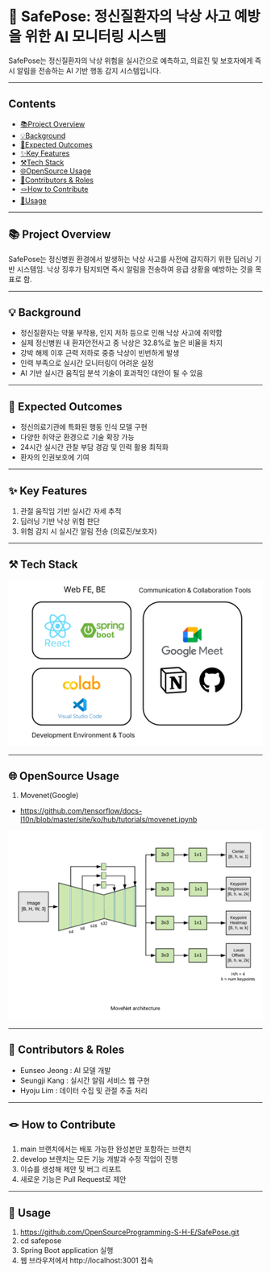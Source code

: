 # 📸 SafePose: 정신질환자의 낙상 사고 예방을 위한 AI 모니터링 시스템

SafePose는 정신질환자의 낙상 위험을 실시간으로 예측하고, 의료진 및 보호자에게 즉시 알림을 전송하는 AI 기반 행동 감지 시스템입니다.

---

## Contents

- [📚Project Overview](#📚Project-Overview)
- [💡Background](#💡Background)
- [🧩Expected Outcomes](#🧩Expected-Outcomes)
- [✨Key Features](#✨Key-Features)
- [⚒️Tech Stack](#⚒️Tech-Stack)
- [🌐OpenSource Usage](#🌐OpenSource-Usage)
- [🙌Contributors & Roles](#🙌Contributors-&-Roles)
- [🪢How to Contribute](#🪢How-to-Contribute)
- [🎫Usage](#🎫Usage)

---

## 📚 Project Overview

SafePose는 정신병원 환경에서 발생하는 낙상 사고를 사전에 감지하기 위한 딥러닝 기반 시스템임.
낙상 징후가 탐지되면 즉시 알림을 전송하여 응급 상황을 예방하는 것을 목표로 함.

---

## 💡 Background

- 정신질환자는 약물 부작용, 인지 저하 등으로 인해 낙상 사고에 취약함
- 실제 정신병원 내 환자안전사고 중 낙상은 32.8%로 높은 비율을 차지
- 강박 해제 이후 근력 저하로 중증 낙상이 빈번하게 발생
- 인력 부족으로 실시간 모니터링이 어려운 실정
- AI 기반 실시간 움직임 분석 기술이 효과적인 대안이 될 수 있음

---

## 🧩 Expected Outcomes

- 정신의료기관에 특화된 행동 인식 모델 구현
- 다양한 취약군 환경으로 기술 확장 가능
- 24시간 실시간 관찰 부담 경감 및 인력 활용 최적화
- 환자의 인권보호에 기여

---

## ✨ Key Features

1. 관절 움직임 기반 실시간 자세 추적
2. 딥러닝 기반 낙상 위험 판단
3. 위험 감지 시 실시간 알림 전송 (의료진/보호자)

---

## ⚒️ Tech Stack
![Stack](./images/stack.png)

---

## 🌐 OpenSource Usage

1. Movenet(Google)
- https://github.com/tensorflow/docs-l10n/blob/master/site/ko/hub/tutorials/movenet.ipynb
  
![System Architecture](./images/movenet.png)

---

## 🙌 Contributors & Roles

- Eunseo Jeong : AI 모델 개발
- Seungji Kang : 실시간 알림 서비스 웹 구현
- Hyoju Lim : 데이터 수집 및 관절 추출 처리

---

## 🪢 How to Contribute

1. main 브랜치에서는 배포 가능한 완성본만 포함하는 브랜치
2. develop 브랜치는 모든 기능 개발과 수정 작업이 진행
3. 이슈를 생성해 제안 및 버그 리포트
4. 새로운 기능은 Pull Request로 제안

---

## 🎫 Usage

1. https://github.com/OpenSourceProgramming-S-H-E/SafePose.git
2. cd safepose
3. Spring Boot application 실행
4. 웹 브라우저에서 http://localhost:3001 접속




